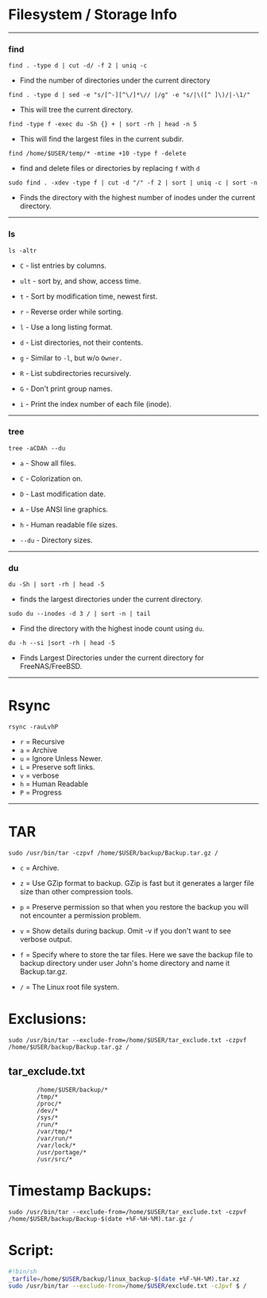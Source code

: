 # Filesystem / Storage Info

-----

### find

`find . -type d | cut -d/ -f 2 | uniq -c`

-   Find the number of directories under the current directory

`find . -type d | sed -e "s/[^-][^\/]*\// |/g" -e "s/|\([^ ]\)/|-\1/"`

-   This will tree the current directory.

`find -type f -exec du -Sh {} + | sort -rh | head -n 5`

-   This will find the largest files in the current subdir.

`find /home/$USER/temp/* -mtime +10 -type f -delete`

-   find and delete files or directories by replacing `f` with `d`

`sudo find . -xdev -type f | cut -d "/" -f 2 | sort | uniq -c | sort -n`

-   Finds the directory with the highest number of inodes under the current directory.

-----

### ls

`ls -altr`

-   `C` - list entries by columns.

-   `ult` - sort  by, and show, access time.

-   `t` - Sort by modification time, newest first.

-   `r` - Reverse order while sorting.

-   `l` - Use a long listing format.

-   `d` - List directories, not their contents.

-   `g` - Similar to `-l`, but w/o `Owner.`

-   `R` - List subdirectories recursively.

-   `G` - Don't print group names.

-   `i` - Print the index number of each file (inode).

-----

### tree

`tree -aCDAh --du`

-   `a` - Show all files.

-   `C` - Colorization on.

-   `D` - Last modification date.

-   `A` - Use ANSI line graphics.

-   `h` - Human readable file sizes.

-   `--du` - Directory sizes.

-----

### du

`du -Sh | sort -rh | head -5`

-   finds the largest directories under the current directory.

`sudo du --inodes -d 3 / | sort -n | tail`

-   Find the directory with the highest inode count using `du`.

`du -h --si |sort -rh | head -5`

-   Finds Largest Directories under the current directory for FreeNAS/FreeBSD.

-----

# Rsync

`rsync -rauLvhP`

-   `r` = Recursive
-   `a` = Archive
-   `u` = Ignore Unless Newer.
-   `L` = Preserve soft links.
-   `v` = verbose
-   `h` = Human Readable
-   `P` = Progress

-----

# TAR

`sudo /usr/bin/tar -czpvf /home/$USER/backup/Backup.tar.gz /`

-    `c` = Archive.

-    `z` =  Use GZip format to backup. GZip is fast but it generates a larger file size than other compression tools.

-    `p` =  Preserve permission so that when you restore the backup you will not encounter a permission problem.

-    `v` =  Show details during backup. Omit -v if you don't want to see verbose output.

-    `f` =  Specify where to store the tar files. Here we save the backup file to backup directory under user John's home directory and name it Backup.tar.gz.

-    `/` = The Linux root file system.

# Exclusions:

`sudo /usr/bin/tar --exclude-from=/home/$USER/tar_exclude.txt -czpvf /home/$USER/backup/Backup.tar.gz /`

## tar_exclude.txt

```
        /home/$USER/backup/*
        /tmp/*
        /proc/*
        /dev/*
        /sys/*
        /run/*
        /var/tmp/*
        /var/run/*
        /var/lock/*
        /usr/portage/*
        /usr/src/*
```

# Timestamp Backups:

`sudo /usr/bin/tar --exclude-from=/home/$USER/tar_exclude.txt -czpvf /home/$USER/backup/Backup-$(date +%F-%H-%M).tar.gz /`

# Script:

```bash
#!bin/sh
_tarfile=/home/$USER/backup/linux_backup-$(date +%F-%H-%M).tar.xz
sudo /usr/bin/tar --exclude-from=/home/$USER/exclude.txt -cJpvf $ /
```
